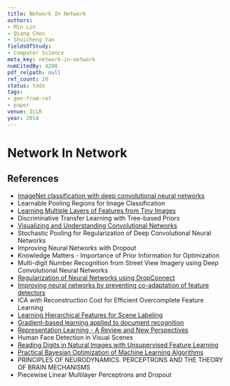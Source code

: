 ```yaml
---
title: Network In Network
authors:
- Min Lin
- Qiang Chen
- Shuicheng Yan
fieldsOfStudy:
- Computer Science
meta_key: network-in-network
numCitedBy: 4208
pdf_relpath: null
ref_count: 20
status: todo
tags:
- gen-from-ref
- paper
venue: ICLR
year: 2014
---
```


# Network In Network

## References

- [ImageNet classification with deep convolutional neural networks](./imagenet-classification-with-deep-convolutional-neural-networks.md)
- Learnable Pooling Regions for Image Classification
- [Learning Multiple Layers of Features from Tiny Images](./learning-multiple-layers-of-features-from-tiny-images.md)
- Discriminative Transfer Learning with Tree-based Priors
- [Visualizing and Understanding Convolutional Networks](./visualizing-and-understanding-convolutional-networks.md)
- Stochastic Pooling for Regularization of Deep Convolutional Neural Networks
- Improving Neural Networks with Dropout
- Knowledge Matters - Importance of Prior Information for Optimization
- Multi-digit Number Recognition from Street View Imagery using Deep Convolutional Neural Networks
- [Regularization of Neural Networks using DropConnect](./regularization-of-neural-networks-using-dropconnect.md)
- [Improving neural networks by preventing co-adaptation of feature detectors](./improving-neural-networks-by-preventing-co-adaptation-of-feature-detectors.md)
- ICA with Reconstruction Cost for Efficient Overcomplete Feature Learning
- [Learning Hierarchical Features for Scene Labeling](./learning-hierarchical-features-for-scene-labeling.md)
- [Gradient-based learning applied to document recognition](./gradient-based-learning-applied-to-document-recognition.md)
- [Representation Learning - A Review and New Perspectives](./representation-learning-a-review-and-new-perspectives.md)
- Human Face Detection in Visual Scenes
- [Reading Digits in Natural Images with Unsupervised Feature Learning](./reading-digits-in-natural-images-with-unsupervised-feature-learning.md)
- [Practical Bayesian Optimization of Machine Learning Algorithms](./practical-bayesian-optimization-of-machine-learning-algorithms.md)
- PRINCIPLES OF NEURODYNAMICS. PERCEPTRONS AND THE THEORY OF BRAIN MECHANISMS
- Piecewise Linear Multilayer Perceptrons and Dropout
